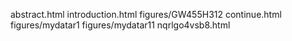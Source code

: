 abstract.html
introduction.html
figures/GW455H312
continue.html
figures/mydatar1
figures/mydatar11
nqrlgo4vsb8.html